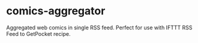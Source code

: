 # comics-aggregator
Aggregated web comics in single RSS feed.
Perfect for use with IFTTT RSS Feed to GetPocket recipe.
